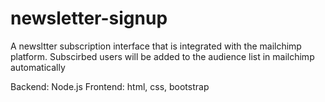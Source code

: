# newsletter-signup
A newsltter subscription interface that is integrated with the mailchimp platform. Subscirbed users will be added to the audience list in mailchimp automatically

Backend: Node.js
Frontend: html, css, bootstrap
